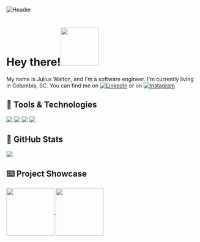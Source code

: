 <img src="https://github.com/juliuswalton/juliuswalton/blob/main/banner.svg" alt="Header">

# Hey there!<img src="https://github.com/juliuswalton/juliuswalton/blob/main/wave%20dog.gif?raw=true" width="100px">
My name is Julius Walton, and I'm a software engineer. I'm currently living in Columbia, SC. You can find me on [![LinkedIn][3.2]][3] or on [![Instagram][1.2]][1]

## 👾 Tools & Technologies
![](https://img.shields.io/badge/C%23-239120?style=for-the-badge&logo=csharp&logoColor=white)
![](https://img.shields.io/badge/JavaScript-323330?style=for-the-badge&logo=javascript&logoColor=F7DF1E)
![](https://img.shields.io/badge/Vue%20js-35495E?style=for-the-badge&logo=vuedotjs&logoColor=4FC08D)
![](https://img.shields.io/badge/React-20232A?style=for-the-badge&logo=react&logoColor=61DAFB)

## 🧮 GitHub Stats
<a href="https://github.com/juliuswalton">
  <img align="center" src="https://github-readme-stats.vercel.app/api/top-langs/?username=juliuswalton&hide=html,tex&title_color=ffffff&text_color=c9cacc&icon_color=2bbc8a&bg_color=1d1f21&langs_count=3" />
</a>

## ⌨️ Project Showcase
<a href="https://github.com/juliuswalton/USACE-Jetties">
  <img align="center" height="125px" src="https://github-readme-stats.vercel.app/api/pin/?username=juliuswalton&repo=USACE-Jetties&title_color=ffffff&text_color=c9cacc&icon_color=2bbc8a&bg_color=1d1f21" />
</a>
<a href="https://github.com/juliuswalton/juliuswalton.github.io">
  <img align="center" height="125px" src="https://github-readme-stats.vercel.app/api/pin/?username=juliuswalton&repo=juliuswalton.github.io&title_color=ffffff&text_color=c9cacc&icon_color=2bbc8a&bg_color=1d1f21" />
</a>


<!-- icons -->
[1.2]: https://img.shields.io/badge/Instagram-E4405F?style=for-the-badge&logo=instagram&logoColor=white
[3.2]: https://img.shields.io/badge/LinkedIn-0077B5?style=for-the-badge&logo=linkedin&logoColor=white

<!-- links to social media accounts -->
[1]: https://www.instagram.com/shios_os/
[3]: https://www.linkedin.com/in/juliuswalton-10a2a714a/

<!-- Resources -->
<!-- GitHub Stats: https://github.com/anuraghazra/github-readme-stats -->
<!-- Icons: https://github.com/alexandresanlim/Badges4-README.md-Profile -->
<!-- Emojis: https://emojipedia.org/emoji/ -->
